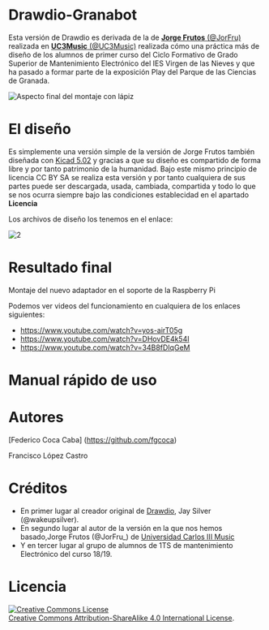 # Drawdio-Granabot
Esta versión de Drawdio es derivada de la de [**Jorge Frutos** (@JorFru)](https://twitter.com/JorFru_) realizada en [**UC3Music** (@UC3Music)](https://music.uc3m.es/) realizada cómo una práctica más de diseño de los alumnos de primer curso del Ciclo Formativo de Grado Superior de Mantenimiento Electrónico del IES Virgen de las Nieves y que ha pasado a formar parte de la exposición Play del Parque de las Ciencias de Granada. 

![Aspecto final del montaje con lápiz][1]

 [1]: https://github.com/fgcoca/Drawdio-Granabot/blob/master/Media/Drawdio/Drawdio-finished.png

# **El diseño**
Es simplemente una versión simple de la versión de Jorge Frutos también diseñada con [Kicad 5.02](http://kicad-pcb.org/) y gracias a que su diseño es compartido de forma libre y por tanto patrimonio de la humanidad. Bajo este mismo principio de licencia CC BY SA se realiza esta versión y por tanto cualquiera de sus partes puede ser descargada, usada, cambiada, compartida y todo lo que se nos ocurra siempre bajo las condiciones establecidad en el apartado **Licencia**

Los archivos de diseño los tenemos en el enlace:

![2]

[2]: https://github.com/fgcoca/Drawdio-Granabot/tree/master/Drawdio-Granabot/KiCad%20files


# **Resultado final**

Montaje del nuevo adaptador en el soporte de la Raspberry Pi

Podemos ver videos del  funcionamiento en cualquiera de los enlaces siguientes:
* https://www.youtube.com/watch?v=yos-airT05g
* https://www.youtube.com/watch?v=DHovDE4k54I
* https://www.youtube.com/watch?v=34B8fDIqGeM


# **Manual rápido de uso**

# **Autores**

[Federico Coca Caba] (https://github.com/fgcoca)

Francisco López Castro

# **Créditos**
  * En primer lugar al creador original de [Drawdio](https://drawdio.com/), Jay Silver (@wakeupsilver).
  * En segundo lugar al autor de la versión en la que nos hemos basado,Jorge Frutos (@JorFru_) de [Universidad Carlos III Music](https://github.com/UC3Music/drawdio)
  * Y en tercer lugar al grupo de alumnos de 1TS de mantenimiento Electrónico del curso 18/19.

# **Licencia**
<a rel="license" href="http://creativecommons.org/licenses/by-sa/4.0/"><img alt="Creative Commons License" style="border-width:0" src="https://i.creativecommons.org/l/by-sa/4.0/88x31.png" /></a><br /> <a rel="license" href="http://creativecommons.org/licenses/by-sa/4.0/">Creative Commons Attribution-ShareAlike 4.0 International License</a>.

